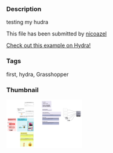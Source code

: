 ### Description 
testing my hudra



This file has been submitted by [nicoazel](https://github.com/nicoazel)

[Check out this example on Hydra!](http://hydrashare.github.io/hydra/viewer?owner=nicoazel&fork=hydra&id=first_hydra)
### Tags 
first, hydra, Grasshopper
### Thumbnail 
![Screenshot](https://raw.githubusercontent.com/nicoazel/hydra/master/first_hydra/thumbnail.png)
